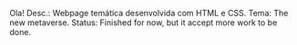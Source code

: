 Ola!
Desc.: Webpage temática desenvolvida com HTML e CSS. 
Tema: The new metaverse. 
Status: Finished for now, but it accept more work to be done. 
